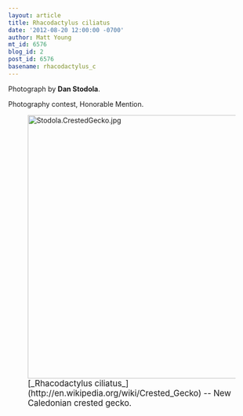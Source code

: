 ```yaml
---
layout: article
title: Rhacodactylus ciliatus
date: '2012-08-20 12:00:00 -0700'
author: Matt Young
mt_id: 6576
blog_id: 2
post_id: 6576
basename: rhacodactylus_c
---
```

Photograph by **Dan Stodola**.

Photography contest, Honorable Mention. 

<figure>
<img src="http://pandasthumb.org/Stodola.CrestedGecko.jpg" alt="Stodola.CrestedGecko.jpg" width="600" height="537" />
<figcaption markdown="span">
<big>[_Rhacodactylus ciliatus_](http://en.wikipedia.org/wiki/Crested_Gecko) -- New Caledonian crested gecko.</big>

</figcaption>
</figure>
